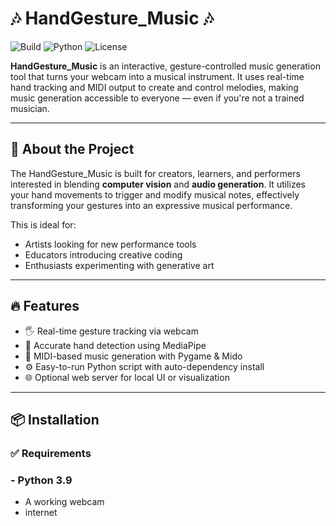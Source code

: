 # 🎶 HandGesture_Music 🎶

![Build](https://img.shields.io/badge/build-passing-brightgreen)
![Python](https://img.shields.io/badge/python-3.9-blue)
![License](https://img.shields.io/badge/license-MIT-lightgrey)

**HandGesture_Music** is an interactive, gesture-controlled music generation tool that turns your webcam into a musical instrument. It uses real-time hand tracking and MIDI output to create and control melodies, making music generation accessible to everyone — even if you're not a trained musician.

---

## 🧠 About the Project

The HandGesture_Music is built for creators, learners, and performers interested in blending **computer vision** and **audio generation**. It utilizes your hand movements to trigger and modify musical notes, effectively transforming your gestures into an expressive musical performance.

This is ideal for:
- Artists looking for new performance tools
- Educators introducing creative coding
- Enthusiasts experimenting with generative art

---

## 🔥 Features

- 🖐️ Real-time gesture tracking via webcam  
- 🧠 Accurate hand detection using MediaPipe  
- 🎼 MIDI-based music generation with Pygame & Mido  
- ⚙️ Easy-to-run Python script with auto-dependency install  
- 🌐 Optional web server for local UI or visualization  

---

## 📦 Installation

### ✅ Requirements

### - Python 3.9
- A working webcam  
- internet 
